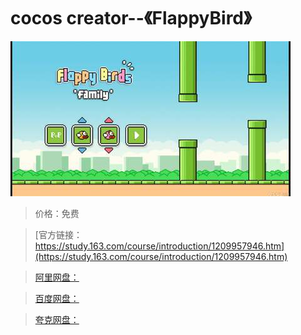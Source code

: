 # cocos creator--《FlappyBird》

![img](../../../assets/study163/free/35b0cdd6609d4fd18243e9506ce5f8f7.jpg)

> 价格：免费

> [官方链接：https://study.163.com/course/introduction/1209957946.htm](https://study.163.com/course/introduction/1209957946.htm)

> [阿里网盘：]()

> [百度网盘：]()

> [夸克网盘：]()
